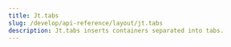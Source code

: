 ```yaml
---
title: Jt.tabs
slug: /develop/api-reference/layout/jt.tabs
description: Jt.tabs inserts containers separated into tabs.
---
```


<Autofunction function="streamlit.tabs" />
